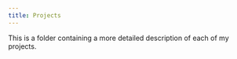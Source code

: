 ```yaml
---
title: Projects
---
```


This is a folder containing a more detailed description of each of my projects.
